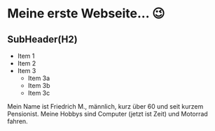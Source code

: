 # Meine erste Webseite... 😉
## SubHeader(H2)
* Item 1
* Item 2
* Item 3
  * Item 3a
  * Item 3b
  * Item 3c

Mein Name ist Friedrich M., männlich, kurz über 60 und seit kurzem Pensionist.
Meine Hobbys sind Computer (jetzt ist Zeit) und Motorrad fahren.

